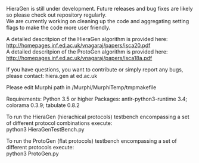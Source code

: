 HieraGen is still under development. Future releases and bug fixes are likely so please check out repository regularly.  
We are currently working on cleaning up the code and aggregating setting flags to make the code more user friendly. 


A detailed descritpion of the HieraGen algorithm is provided here: http://homepages.inf.ed.ac.uk/vnagaraj/papers/isca20.pdf  
A detailed descritpion of the ProtoGen algorithm is provided here: http://homepages.inf.ed.ac.uk/vnagaraj/papers/isca18a.pdf  


If you have questions, you want to contribute or simply report any bugs, please contact: hiera.gen at ed.ac.uk


Please edit Murphi path in /Murphi/MurphiTemp/tmpmakefile

Requirements:
Python 3.5 or higher
Packages: antlr-python3-runtime 3.4; colorama 0.3.9; tabulate 0.8.2

To run the HieraGen (hierachical protocols) testbench encompassing a set of different protocol combinations execute:  
python3 HieraGenTestBench.py

To run the ProtoGen (flat protocols) testbench encompassing a set of different protocols execute:  
python3 ProtoGen.py


